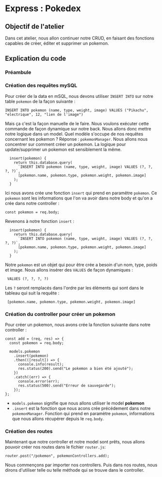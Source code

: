 # Express : Pokedex

## Objectif de l'atelier

Dans cet atelier, nous allon continuer notre CRUD, en faisant des fonctions capables de créer, éditer et supprimer un pokemon.

## Explication du code

### Préambule

### Création des requêtes mySQL

Pour créer de la data en mSQL, nous devons utiliser `INSERT INTO` sur notre table `pokemon` de la façon suivante :
```
INSERT INTO pokemon (name, type, weight, image) VALUES ("Pikachu", "electrique", 12, "lien de l'image")
```

Mais ça c'est la façon manuelle de le faire. Nous voulons exécuter cette commande de façon dynamique sur notre back. Nous allons donc mettre notre logique dans un model.
Quel modèle s'occupe de nos requêtes concernant les pokemon ? Réponse : `pokemonManager`. Nous allons nous concentrer sur comment créer un pokemon. La logique pour update/supprimer un pokemon est sensiblement la même.

```
  insert(pokemon) {
    return this.database.query(
      `INSERT INTO pokemon (name, type, weight, image) VALUES (?, ?, ?, ?)`,
      [pokemon.name, pokemon.type, pokemon.weight, pokemon.image]
    );
  }
```

Ici nous avons crée une fonction `insert` qui prend en paramêtre `pokemon`. Ce `pokemon` sont les informations que l'on va avoir dans notre body et qu'on a crée dans notre controller :

```
const pokemon = req.body;
```

Revenons à notre fonction `insert` :

```
  insert(pokemon) {
    return this.database.query(
      `INSERT INTO pokemon (name, type, weight, image) VALUES (?, ?, ?, ?)`,
      [pokemon.name, pokemon.type, pokemon.weight, pokemon.image]
    );
  }
```

Notre `pokemon` est un objet qui pour être crée a besoin d'un nom, type, poids et image. Nous allons insérer des `VALUES` de façon dynamiques :

```
 VALUES (?, ?, ?, ?)
```

Les `?` seront remplacés dans l'ordre par les éléments qui sont dans le tableau qui suit la requête :

```
 [pokemon.name, pokemon.type, pokemon.weight, pokemon.image]
```

### Création du controller pour créer un pokemon
Pour créer un pokemon, nous avons crée la fonction suivante dans notre controller :

```
const add = (req, res) => {
  const pokemon = req.body;

  models.pokemon
    .insert(pokemon)
    .then(([result]) => {
      console.info(result);
      res.status(200).send("Le pokemon a bien été ajouté");
    })
    .catch((err) => {
      console.error(err);
      res.status(500).send("Erreur de sauvegarde");
    });
};
```

- `models.pokemon` signifie que nous allons utiliser le model **pokemon**
- `.insert` est la fonction que nous acons crée précédement dans notre `pokemonManager`. Fonction qui prend en paramètre `pokemon`, informations que nous allons récupérer depuis le `req.body`.

### Création des routes

Maintenant que notre controller et notre model sont prêts, nous allons pouvoir créer nos routes dans le fichier `router.js`:

```
router.post("/pokemon", pokemonControllers.add);
```

Nous commençons par importer nos controllers. Puis dans nos routes, nous dirons d'utiliser telle ou telle méthode qui se trouve dans le controller.
